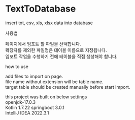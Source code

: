# TextToDatabase 
insert txt, csv, xls, xlsx data into database  
  
사용법  
  
페이지에서 임포트 할 파일을 선택합니다.  
확장자를 제외한 파일명은 테이블 이름으로 지정됩니다.  
임포트 작업을 수행하기 전에 테이블을 직접 생성해야 합니다.  

how to use    

add files to import on page.  
file name without extension will be table name.  
target table should be created manually before start import.  




this project was built on below settings  
openjdk-17.0.3  
Kotlin 1.7.22
springboot 3.0.1  
IntelliJ IDEA 2022.3.1  
